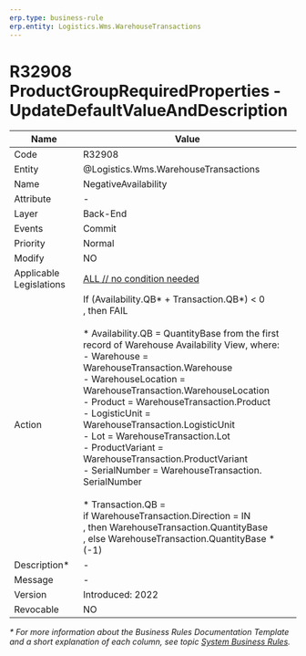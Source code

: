 ```yaml
---
erp.type: business-rule
erp.entity: Logistics.Wms.WarehouseTransactions
---
```


# R32908 ProductGroupRequiredProperties - UpdateDefaultValueAndDescription

| Name | Value |
| ---- | ----- |
| Code | R32908 |
| Entity | @Logistics.Wms.WarehouseTransactions |
| Name | NegativeAvailability |
| Attribute | - |
| Layer | Back-End |
| Events | Commit |
| Priority | Normal |
| Modify | NO |
| Applicable Legislations | [ALL // no condition needed](xref:applicable-legislations) |
| Action | If (Availability.QB* + Transaction.QB*) < 0 <br/>, then FAIL <br/><br/>* Availability.QB = QuantityBase from the first record of Warehouse Availability View, where: <br/>- Warehouse = WarehouseTransaction.Warehouse <br/> - WarehouseLocation = WarehouseTransaction.WarehouseLocation<br/> - Product = WarehouseTransaction.Product<br/> - LogisticUnit = WarehouseTransaction.LogisticUnit<br/> - Lot = WarehouseTransaction.Lot<br/> - ProductVariant = WarehouseTransaction.ProductVariant<br/> - SerialNumber = WarehouseTransaction. SerialNumber<br/><br/> * Transaction.QB = <br/>           if WarehouseTransaction.Direction = IN<br/>           , then WarehouseTransaction.QuantityBase<br/>           , else WarehouseTransaction.QuantityBase * (-1)|
| Description*| - |  
| Message | - |
| Version | Introduced: 2022 |
| Revocable | NO |

*\* For more information about the Business Rules Documentation Template and a short explanation of each column, see
topic [System Business Rules](../templates/template-description-system-business-rules.md).*
